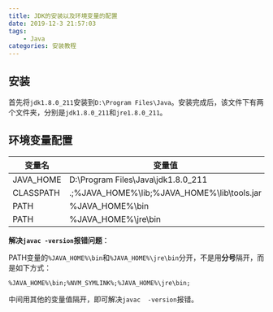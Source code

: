 ```yaml
---
title: JDK的安装以及环境变量的配置
date: 2019-12-3 21:57:03
tags:
    - Java
categories: 安装教程
---
```

## 安装
首先将`jdk1.8.0_211`安装到`D:\Program Files\Java`。安装完成后，该文件下有两个文件夹，分别是`jdk1.8.0_211`和`jre1.8.0_211`。

## 环境变量配置

|变量名|变量值|
|-|-|
|JAVA_HOME|D:\Program Files\Java\jdk1.8.0_211|
|CLASSPATH|.;%JAVA_HOME%\lib\;%JAVA_HOME%\lib\tools.jar|
|PATH|%JAVA_HOME%\bin|
|PATH|%JAVA_HOME%\jre\bin|

**解决`javac -version`报错问题**：

PATH变量的`%JAVA_HOME%\bin`和`%JAVA_HOME%\jre\bin`分开，不是用**分号**隔开，而是如下方式：
```shell
%JAVA_HOME%\bin;%NVM_SYMLINK%;%JAVA_HOME%\jre\bin;
```
中间用其他的变量值隔开，即可解决`javac  -version`报错。